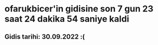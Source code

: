 # ofarukbicer'in gidisine son 7 gun 23 saat 24 dakika 54 saniye kaldi

## Gidis tarihi: 30.09.2022 :(